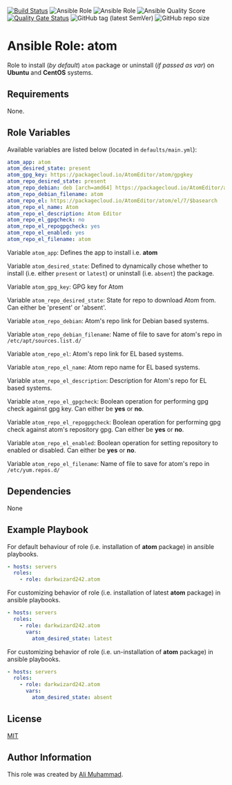 [![Build Status](https://travis-ci.com/darkwizard242/ansible-role-atom.svg?branch=master)](https://travis-ci.com/darkwizard242/ansible-role-atom) ![Ansible Role](https://img.shields.io/ansible/role/43192?color=dark%20green%20) ![Ansible Role](https://img.shields.io/ansible/role/d/43192?label=role%20downloads) ![Ansible Quality Score](https://img.shields.io/ansible/quality/43192?label=ansible%20quality%20score) [![Quality Gate Status](https://sonarcloud.io/api/project_badges/measure?project=ansible-role-atom&metric=alert_status)](https://sonarcloud.io/dashboard?id=ansible-role-atom) ![GitHub tag (latest SemVer)](https://img.shields.io/github/tag/darkwizard242/ansible-role-atom?label=release) ![GitHub repo size](https://img.shields.io/github/repo-size/darkwizard242/ansible-role-atom?color=orange&style=flat-square)

# Ansible Role: atom

Role to install (_by default_) `atom` package or uninstall (_if passed as var_) on **Ubuntu** and **CentOS** systems.

## Requirements

None.

## Role Variables

Available variables are listed below (located in `defaults/main.yml`):

```yaml
atom_app: atom
atom_desired_state: present
atom_gpg_key: https://packagecloud.io/AtomEditor/atom/gpgkey
atom_repo_desired_state: present
atom_repo_debian: deb [arch=amd64] https://packagecloud.io/AtomEditor/atom/any/ any main
atom_repo_debian_filename: atom
atom_repo_el: https://packagecloud.io/AtomEditor/atom/el/7/$basearch
atom_repo_el_name: Atom
atom_repo_el_description: Atom Editor
atom_repo_el_gpgcheck: no
atom_repo_el_repogpgcheck: yes
atom_repo_el_enabled: yes
atom_repo_el_filename: atom
```

Variable `atom_app`: Defines the app to install i.e. **atom**

Variable `atom_desired_state`: Defined to dynamically chose whether to install (i.e. either `present` or `latest`) or uninstall (i.e. `absent`) the package.

Variable `atom_gpg_key`: GPG key for Atom

Variable `atom_repo_desired_state`: State for repo to download Atom from. Can either be 'present' or 'absent'.

Variable `atom_repo_debian`: Atom's repo link for Debian based systems.

Variable `atom_repo_debian_filename`: Name of file to save for atom's repo in `/etc/apt/sources.list.d/`

Variable `atom_repo_el`: Atom's repo link for EL based systems.

Variable `atom_repo_el_name`: Atom repo name for EL based systems.

Variable `atom_repo_el_description`: Description for Atom's repo for EL based systems.

Variable `atom_repo_el_gpgcheck`: Boolean operation for performing gpg check against gpg key. Can either be **yes** or **no**.

Variable `atom_repo_el_repogpgcheck`: Boolean operation for performing gpg check against atom's repository gpg. Can either be **yes** or **no**.

Variable `atom_repo_el_enabled`: Boolean operation for setting repository to enabled or disabled. Can either be **yes** or **no**.

Variable `atom_repo_el_filename`: Name of file to save for atom's repo in `/etc/yum.repos.d/`

## Dependencies

None

## Example Playbook

For default behaviour of role (i.e. installation of **atom** package) in ansible playbooks.

```yaml
- hosts: servers
  roles:
    - role: darkwizard242.atom
```

For customizing behavior of role (i.e. installation of latest **atom** package) in ansible playbooks.

```yaml
- hosts: servers
  roles:
    - role: darkwizard242.atom
      vars:
        atom_desired_state: latest
```

For customizing behavior of role (i.e. un-installation of **atom** package) in ansible playbooks.

```yaml
- hosts: servers
  roles:
    - role: darkwizard242.atom
      vars:
        atom_desired_state: absent
```

## License

[MIT](https://github.com/darkwizard242/ansible-role-atom/blob/master/LICENSE)

## Author Information

This role was created by [Ali Muhammad](https://www.linkedin.com/in/ali-muhammad-759791130/).
